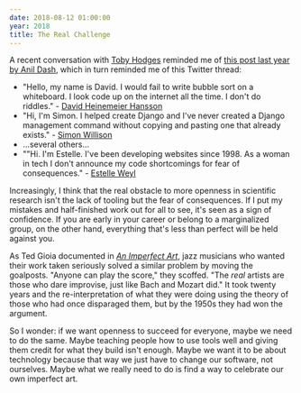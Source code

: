 ```yaml
---
date: 2018-08-12 01:00:00
year: 2018
title: The Real Challenge
---
```


A recent conversation with [Toby Hodges](https://github.com/tobyhodges) reminded me of
[this post last year by Anil Dash](https://medium.com/make-better-software/against-the-whiteboard-f1df0013954f),
which in turn reminded me of this Twitter thread:

- "Hello, my name is David. I would fail to write bubble sort on a whiteboard. I look code up on the internet all the time. I don't do riddles." - [David Heinemeier Hansson](https://twitter.com/dhh/status/834146806594433025)
- "Hi, I'm Simon. I helped create Django and I've never created a Django management command without copying and pasting one that already exists." - [Simon Willison](https://twitter.com/simonw/status/835975770740670464)
- ...several others...
- ""Hi. I'm Estelle. I've been developing websites since 1998. As a woman in tech I don't announce my code shortcomings for fear of consequences." - [Estelle Weyl](https://twitter.com/estellevw/status/836228371361091584)

Increasingly, I think that the real obstacle to more openness in scientific research
isn't the lack of tooling but the fear of consequences.
If I put my mistakes and half-finished work out for all to see,
it's seen as a sign of confidence.
If you are early in your career or belong to a marginalized group,
on the other hand,
everything that's less than perfect will be held against you.

As Ted Gioia documented in *[An Imperfect Art](https://isbndb.com/book/9780195063288)*,
jazz musicians who wanted their work taken seriously solved a similar problem by moving the goalposts.
"Anyone can play the score," they scoffed.
"The *real* artists are those who dare improvise, just like Bach and Mozart did."
It took twenty years and the re-interpretation of what they were doing using the theory of those who had once disparaged them,
but by the 1950s they had won the argument.

So I wonder:
if we want openness to succeed for everyone,
maybe we need to do the same.
Maybe teaching people how to use tools well and giving them credit for what they build isn't enough.
Maybe we want it to be about technology because that way we just have to change our software, not ourselves.
Maybe what we really need to do is find a way to celebrate our own imperfect art.
